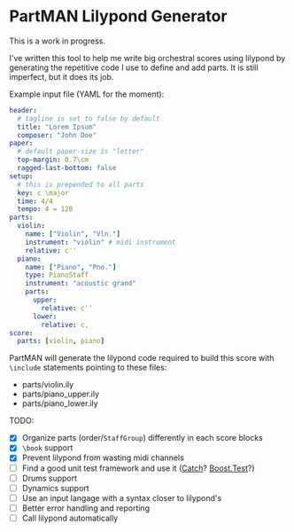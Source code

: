 # PartMAN Lilypond Generator

This is a work in progress.

I've written this tool to help me write big orchestral scores using lilypond by
generating the repetitive code I use to define and add parts. It is still
imperfect, but it does its job.

Example input file (YAML for the moment):

```yaml
header:
  # tagline is set to false by default
  title: "Lorem Ipsum"
  composer: "John Doe"
paper:
  # default paper-size is "letter"
  top-margin: 0.7\cm
  ragged-last-bottom: false
setup:
  # this is prepended to all parts
  key: c \major
  time: 4/4
  tempo: 4 = 120
parts:
  violin:
    name: ["Violin", "Vln."]
    instrument: "violin" # midi instrument
    relative: c''
  piano:
    name: ["Piano", "Pno."]
    type: PianoStaff
    instrument: "acoustic grand"
    parts:
      upper:
        relative: c''
      lower:
        relative: c,
score:
  parts: [violin, piano]
```

PartMAN will generate the lilypond code required to build this score with
`\include` statements pointing to these files:

- parts/violin.ily
- parts/piano_upper.ily
- parts/piano_lower.ily

TODO:

- [X] Organize parts (order/`StaffGroup`) differently in each score blocks
- [X] `\book` support
- [X] Prevent lilypond from wasting midi channels
- [ ] Find a good unit test framework and use it
    ([Catch](https://github.com/philsquared/Catch)?
    [Boost.Test](http://www.boost.org/libs/test)?)
- [ ] Drums support
- [ ] Dynamics support
- [ ] Use an input langage with a syntax closer to lilypond's
- [ ] Better error handling and reporting
- [ ] Call lilypond automatically
